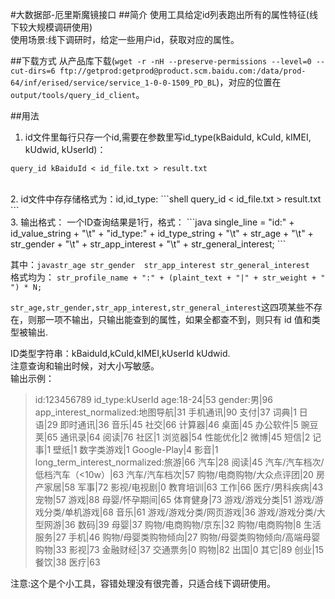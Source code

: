 #大数据部-厄里斯魔镜接口
##简介 
使用工具给定id列表跑出所有的属性特征(线下较大规模调研使用)<br>
使用场景:线下调研时，给定一些用户id，获取对应的属性。 

##下载方式
从产品库下载(`wget -r -nH --preserve-permissions --level=0 --cut-dirs=6 ftp://getprod:getprod@product.scm.baidu.com:/data/prod-64/inf/erised/service/service_1-0-0-1509_PD_BL`)，对应的位置在`output/tools/query_id_client`。
 
##用法 
1. id文件里每行只存一个id,需要在参数里写id_type(kBaiduId, kCuId, kIMEI, kUdwid, kUserId)： 
```shell
query_id kBaiduId < id_file.txt > result.txt
```
<br>
2. id文件中存存储格式为：id,id_type: 
```shell
query_id < id_file.txt > result.txt 
```
<br>
3. 输出格式： 
一个ID查询结果是1行，格式：
```java
single_line = "id:" + id_value_string + 
"\t" + "id_type:" + id_type_string + "\t" + str_age + "\t" +
 str_gender + "\t" + str_app_interest + 
 "\t" + str_general_interest;
```

其中：`javastr_age str_gender  str_app_interest str_general_interest` <br>格式均为：
`str_profile_name + ":" + (plaint_text + "|" + str_weight + " ") * N;`

`str_age,str_gender,str_app_interest,str_general_interest`这四项某些不存在，则那一项不输出，只输出能查到的属性，如果全都查不到，则只有 id 值和类型被输出.

ID类型字符串：kBaiduId,kCuId,kIMEI,kUserId kUdwid.<br>注意查询和输出时候，对大小写敏感。<br> 
输出示例： 
>id:123456789    id_type:kUserId age:18-24|53    gender:男|96    app_interest_normalized:地图导航|31 手机通讯|90 支付|37 词典|1 日语|29 即时通讯|36 音乐|45 社交|66 计算器|46 桌面|45 办公软件|5 豌豆荚|65 通讯录|64 阅读|76 社区|1 浏览器|54 性能优化|2 微博|45 短信|2 记事|1 壁纸|1 数字类游戏|1 Google-Play|4 影音|1 long_term_interest_normalized:旅游|66 汽车|28 阅读|45 汽车/汽车档次/低档汽车（<10w）|63 汽车/汽车档次|57 购物/电商购物/大众点评团|20 房产家居|58 军事|72 影视/电视剧|0 教育培训|63 工作|66 医疗/男科疾病|43 宠物|57 游戏|88 母婴/怀孕期间|65 体育健身|73 游戏/游戏分类|51 游戏/游戏分类/单机游戏|68 音乐|61 游戏/游戏分类/网页游戏|36 游戏/游戏分类/大型网游|36 数码|39 母婴|37 购物/电商购物/京东|32 购物/电商购物|8 生活服务|27 手机|46 购物/母婴类购物倾向|27 购物/母婴类购物倾向/高端母婴购物|33 影视|73 金融财经|37 交通票务|0 购物|82 出国|0 其它|89 创业|15 餐饮|38 医疗|63 

注意:这个是个小工具，容错处理没有很完善，只适合线下调研使用。 
